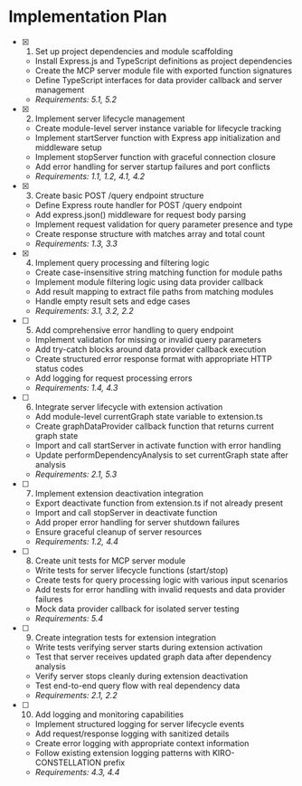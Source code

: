 # Implementation Plan

- [x] 1. Set up project dependencies and module scaffolding
  - Install Express.js and TypeScript definitions as project dependencies
  - Create the MCP server module file with exported function signatures
  - Define TypeScript interfaces for data provider callback and server management
  - _Requirements: 5.1, 5.2_

- [x] 2. Implement server lifecycle management
  - Create module-level server instance variable for lifecycle tracking
  - Implement startServer function with Express app initialization and middleware setup
  - Implement stopServer function with graceful connection closure
  - Add error handling for server startup failures and port conflicts
  - _Requirements: 1.1, 1.2, 4.1, 4.2_

- [x] 3. Create basic POST /query endpoint structure
  - Define Express route handler for POST /query endpoint
  - Add express.json() middleware for request body parsing
  - Implement request validation for query parameter presence and type
  - Create response structure with matches array and total count
  - _Requirements: 1.3, 3.3_

- [x] 4. Implement query processing and filtering logic
  - Create case-insensitive string matching function for module paths
  - Implement module filtering logic using data provider callback
  - Add result mapping to extract file paths from matching modules
  - Handle empty result sets and edge cases
  - _Requirements: 3.1, 3.2, 2.2_

- [ ] 5. Add comprehensive error handling to query endpoint
  - Implement validation for missing or invalid query parameters
  - Add try-catch blocks around data provider callback execution
  - Create structured error response format with appropriate HTTP status codes
  - Add logging for request processing errors
  - _Requirements: 1.4, 4.3_

- [ ] 6. Integrate server lifecycle with extension activation
  - Add module-level currentGraph state variable to extension.ts
  - Create graphDataProvider callback function that returns current graph state
  - Import and call startServer in activate function with error handling
  - Update performDependencyAnalysis to set currentGraph state after analysis
  - _Requirements: 2.1, 5.3_

- [ ] 7. Implement extension deactivation integration
  - Export deactivate function from extension.ts if not already present
  - Import and call stopServer in deactivate function
  - Add proper error handling for server shutdown failures
  - Ensure graceful cleanup of server resources
  - _Requirements: 1.2, 4.4_

- [ ] 8. Create unit tests for MCP server module
  - Write tests for server lifecycle functions (start/stop)
  - Create tests for query processing logic with various input scenarios
  - Add tests for error handling with invalid requests and data provider failures
  - Mock data provider callback for isolated server testing
  - _Requirements: 5.4_

- [ ] 9. Create integration tests for extension integration
  - Write tests verifying server starts during extension activation
  - Test that server receives updated graph data after dependency analysis
  - Verify server stops cleanly during extension deactivation
  - Test end-to-end query flow with real dependency data
  - _Requirements: 2.1, 2.2_

- [ ] 10. Add logging and monitoring capabilities
  - Implement structured logging for server lifecycle events
  - Add request/response logging with sanitized details
  - Create error logging with appropriate context information
  - Follow existing extension logging patterns with KIRO-CONSTELLATION prefix
  - _Requirements: 4.3, 4.4_